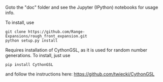 Goto the "doc" folder and see the Jupyter (IPython) notebooks for usage info.

To install, use

```
git clone https://github.com/Range-Expansions/rough_front_expansion.git
python setup.py install
```

Requires installation of CythonGSL, as it is used for random number generations.
To install, just use

```
pip install CythonGSL
```

and follow the instructions here: https://github.com/twiecki/CythonGSL